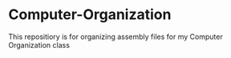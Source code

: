 # Computer-Organization

This repositiory is for organizing assembly files for my Computer Organization class
